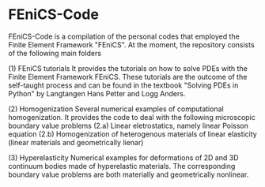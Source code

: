 # FEniCS-Code

FEniCS-Code is a compilation of the personal codes that employed the Finite Element Framework "FEniCS".
At the moment, the repository consists of the following main folders

(1) FEniCS tutorials
    It provides the tutorials on how to solve PDEs with the Finite Element Framework FEniCS. These tutorials are 
    the outcome of the self-taught process and can be found in the textbook "Solving PDEs in Python" 
    by Langtangen Hans Petter and Logg Anders.
    
(2) Homogenization
    Several numerical examples of computational homogenization. It provides the code to deal with the following
    microscopic boundary value problems
    (2.a) Linear eletrostatics, namely linear Poisson equation
    (2.b) Homogenization of heterogenous materials of linear elasticity (linear materials and geometrically lienar)
    
(3) Hyperelasticity
    Numerical examples for deformations of 2D and 3D continuum bodies made of hyperelastic materials. The 
    corresponding boundary value problems are both materially and geometrically nonlinear.
